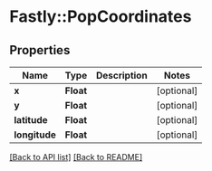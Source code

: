# Fastly::PopCoordinates

## Properties

| Name | Type | Description | Notes |
| ---- | ---- | ----------- | ----- |
| **x** | **Float** |  | [optional] |
| **y** | **Float** |  | [optional] |
| **latitude** | **Float** |  | [optional] |
| **longitude** | **Float** |  | [optional] |

[[Back to API list]](../../README.md#endpoints) [[Back to README]](../../README.md)

